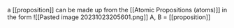 a [[proposition]] can be made up from the [[Atomic Propositions (atoms)]] in the form
![[Pasted image 20231023205601.png]]
A, B = [[proposition]]

